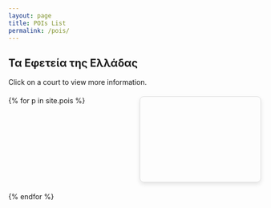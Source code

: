 ```yaml
---
layout: page
title: POIs List
permalink: /pois/
---
```


<h2>Τα Εφετεία της Ελλάδας</h2>
<p>Click on a court to view more information.</p>

<!-- Grid container for the court list -->
<div class="court-grid">
  {% for p in site.pois %}
    <a href="{{ p.url | relative_url }}" class="court-card" data-wikidatum="{{ p.wikidatum }}">
      <!-- Placeholder for image and title from Wikidata -->
      <div class="card-image" id="image-{{ p.wikidatum }}"></div>
      <div class="card-title" id="title-{{ p.wikidatum }}"></div>
    </a>
  {% endfor %}
</div>

<!-- Add CSS for the grid layout -->
<style>
  .court-grid {
    display: grid;
    grid-template-columns: repeat(auto-fill, minmax(200px, 1fr));
    gap: 20px;
    margin-top: 20px;
  }

  .court-card {
    text-decoration: none;
    color: inherit;
    border: 1px solid #ddd;
    border-radius: 8px;
    overflow: hidden;
    box-shadow: 0 4px 8px rgba(0,0,0,0.1);
    transition: transform 0.3s;
  }

  .court-card:hover {
    transform: translateY(-5px);
  }

  .card-image {
    width: 100%;
    height: 150px;
    background-size: cover;
    background-position: center;
  }

  .card-title {
    padding: 10px;
    text-align: center;
    font-weight: bold;
    font-size: 16px;
  }
</style>

<!-- JavaScript to Fetch Title and Image from Wikidata -->
<script src="https://code.jquery.com/jquery-3.6.0.min.js"></script>

<script>
$(document).ready(function() {
  $('.court-card').each(function() {
    const wikidatum = $(this).data('wikidatum');
    get_wikidatum(wikidatum);
  });
});

function get_wikidatum(id) {
  let url = `https://www.wikidata.org/w/api.php?action=wbgetentities&ids=${id}&format=json&languages=en|el&origin=*`;
  $.getJSON(url, function(data) {
    const title = get_json_value(['entities', id, 'sitelinks', 'elwiki', 'title'], data);
    const image = get_json_value(['entities', id, 'claims', 'P18', 0, 'mainsnak', 'datavalue', 'value'], data);

    // Populate the title and image for each court card
    if (title) {
      $(`#title-${id}`).text(title);
    }

    if (image) {
      get_thumbnail(image, 300).then(thumbnailUrl => {
        $(`#image-${id}`).css('background-image', `url(${thumbnailUrl})`);
      });
    }
  });
}

function get_thumbnail(photoname, size) {
  return new Promise((resolve, reject) => {
    if (!photoname) return resolve('');  // Return empty if there's no image
    photoname = photoname.replace(/ /g, '_');
    const url = `https://api.wikimedia.org/core/v1/commons/file/File:${photoname}`;
    $.getJSON(url, function(data) {
      let thumbname = get_json_value(['thumbnail', 'url'], data);
      if (thumbname) {
        thumbname = thumbname.replace(/\/\d+px-/, `/${size}px-`);
        resolve(thumbname);
      } else {
        reject('Thumbnail not found');
      }
    }).fail(() => reject('Error fetching thumbnail'));
  });
}

// Helper function to access nested JSON data
function get_json_value(json_key, data) {
  try {
    while (json_key.length > 1) {
      data = data[json_key[0]];
      json_key = json_key.slice(1);
    }
    return data[json_key[0]];
  } catch (err) {
    console.error(err, json_key, JSON.stringify(data));
    return null;
  }
}
</script>
